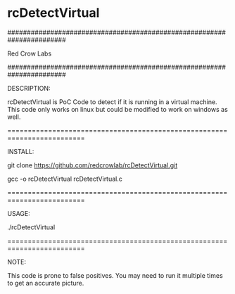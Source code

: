 # rcDetectVirtual
#######################################################################

Red Crow Labs

#######################################################################

DESCRIPTION:

rcDetectVirtual is PoC Code to detect if it is running in a virtual machine. This code only works on linux but could be modified to work on windows as well.

=========================================================================

INSTALL: 

git clone https://github.com/redcrowlab/rcDetectVirtual.git

gcc -o rcDetectVirtual rcDetectVirtual.c


=========================================================================

USAGE: 

./rcDetectVirtual


=========================================================================

NOTE:

This code is prone to false positives. You may need to run it multiple times to get an accurate picture.
